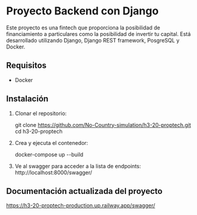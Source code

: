 # Proyecto Backend con Django

Este proyecto es una fintech que proporciona la posibilidad de financiamiento a particulares como la posibilidad de invertir tu capital. Está desarrollado utilizando Django, Django REST framework, PosgreSQL y Docker.

## Requisitos

- Docker

## Instalación

1. Clonar el repositorio:
   
   git clone https://github.com/No-Country-simulation/h3-20-proptech.git
   cd h3-20-proptech

2. Crea y ejecuta el contenedor:

    docker-compose up --build

3. Ve al swagger para acceder a la lista de endpoints:
    http://localhost:8000/swagger/

## Documentación actualizada del proyecto

https://h3-20-proptech-production.up.railway.app/swagger/
